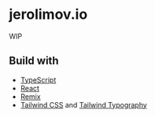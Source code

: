 # jerolimov.io

WIP

## Build with

- [TypeScript](https://www.typescriptlang.org/)
- [React](https://reactjs.org/)
- [Remix](https://remix.run/)
- [Tailwind CSS](https://tailwindcss.com/) and [Tailwind Typography](https://tailwindcss.com/docs/typography-plugin)
